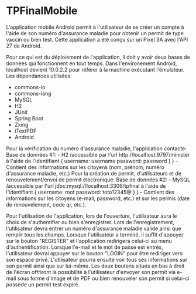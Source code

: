 # TPFinalMobile

L'application mobile Android permit à l'utilisateur de se créer un compte à l'aide de son numéro d'assurance maladie pour obtenir un permit de type vaccin ou bien test.
Cette application a été conçu sur un Pixel 3A avec l'API 27 de Android.

Pour ce qui est du déploiement de l'application, il doit y avoir deux bases de données qui fonctionnent en tout temps.
Dans l'environement Android, localhost devient 10.0.2.2 pour référer à la machine exécutant l'émulateur.
Les dépendances utilisées:
  - commons-io
  - commons-lang
  - MySQL
  - H2
  - JUnit
  - Spring Boot
  - Zxing
  - iTextPDF
  - Android

Pour la vérification du numéro d'assurance maladie, l'application contacte:
  Base de données #1:
    - H2 (accessible par l'url http://localhost:9797/minister à l'aide de l'identifiant { username: username password: password } )
    - Contient des informations sur les citoyens (nom, prénom, numéro d'assurance maladie, etc.)
Pour la création de permit, d'utilisateurs et de renouvelement/envoi de permit électronique:
  Base de données #2:
    - MySQL (accessible par l'url jdbc:mysql://localhost:3306/tpfinal à l'aide de l'identifiant { username: root password: toto12345@ } )
    - Contient des informations sur les citoyens (e-mail, password, etc.) et sur les permis (date de renouvelement, code qr, etc.).
  
Pour l'utilisation de l'application, lors de l'ouverture, l'utilisateur aura le choix de s'authentifier ou bien s'enregistrer.
Lors de l'enregistrement, l'utilisateur devra entrer un numéro d'assurance maladie valide ainsi que remplir tous les champs.
Lorsque l'utilisateur a terminé, il suffit d'appuyer sur le bouton "REGISTER" et l'application redirigera celui-ci au menu d'authentification.
Lorsque l'e-mail et le mot de passe est entrés, l'utilisateur devrai appuyer sur le bouton "LOGIN" pour être rediriger vers son espace privé.
L'utilisateur pourra ensuite voir tous ses informations sur son permit ainsi que sur lui-même.
Les deux boutons situés en bas à droit de l'écran offriront la possibilité à l'utilisateur d'envoyer son permit via e-mail sous forme d'image et de PDF ou bien renouveler son permit si celui-ci possède un permit test expiré.
